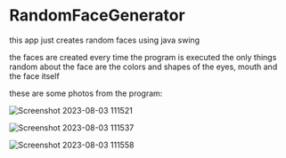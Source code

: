 # RandomFaceGenerator
this app just creates random faces using java swing

the faces are created every time the program is executed 
the only things random about the face are the colors and shapes of the eyes, mouth and the face itself

these are some photos from the program:

![Screenshot 2023-08-03 111521](https://github.com/Khald64/RandomFaceGenerator/assets/85847367/b291365d-299b-45e9-987b-7ac4d1b843a1)

![Screenshot 2023-08-03 111537](https://github.com/Khald64/RandomFaceGenerator/assets/85847367/ba71ab84-7269-4bf7-a64c-d4c5e96fbf24)

![Screenshot 2023-08-03 111558](https://github.com/Khald64/RandomFaceGenerator/assets/85847367/a709f4a1-76c0-4993-b9f7-3aee4f818d8d)
